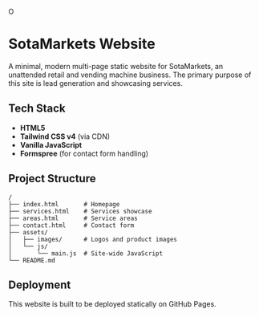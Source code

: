 O
# SotaMarkets Website

A minimal, modern multi-page static website for SotaMarkets, an unattended retail and vending machine business. The primary purpose of this site is lead generation and showcasing services.

## Tech Stack

- **HTML5**
- **Tailwind CSS v4** (via CDN)
- **Vanilla JavaScript**
- **Formspree** (for contact form handling)

## Project Structure

```
/
├── index.html       # Homepage
├── services.html    # Services showcase
├── areas.html       # Service areas
├── contact.html     # Contact form
├── assets/
│   ├── images/      # Logos and product images
│   └── js/
│       └── main.js  # Site-wide JavaScript
└── README.md
```

## Deployment

This website is built to be deployed statically on GitHub Pages.
